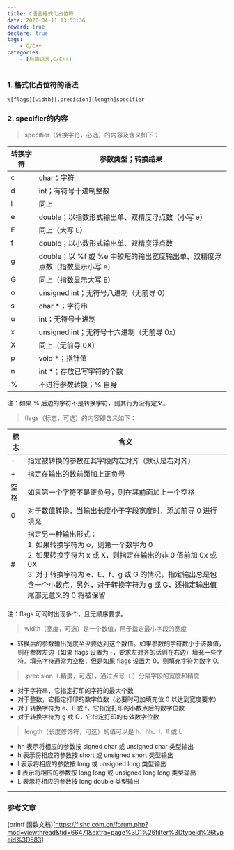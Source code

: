 ```yaml
---
title: C语言格式化占位符
date: 2020-04-11 13:53:36
reward: true
declare: true
tags: 
	- C/C++
categories: 
    - [后端语言,C/C++]
---
```


### 1. 格式化占位符的语法

``%[flags][width][.precision][length]specifier``

### 2. specifier的内容
>specifier（转换字符，必选）的内容及含义如下：

转换字符 | 参数类型；转换结果 |
-|-|
c | char；字符 |
d | int；有符号十进制整数 |
i | 同上 |
e | double；以指数形式输出单、双精度浮点数（小写 e） |
E | 同上（大写 E） |
f | double；以小数形式输出单、双精度浮点数 |
g | double；以 %f 或 %e 中较短的输出宽度输出单、双精度浮点数（指数显示小写 e） |
G | 同上（指数显示大写 E） |
o | unsigned int；无符号八进制（无前导 0） |
s | char \*；字符串 |
u | int；无符号十进制 |
x | unsigned int；无符号十六进制（无前导 0x） |
X | 同上（无前导 0X） |
p | void \*；指针值 |
n | int \*；存放已写字符的个数 |
% | 不进行参数转换；% 自身 |

注：如果 % 后边的字符不是转换字符，则其行为没有定义。

<!--more-->

>flags（标志，可选）的内容即含义如下：

标志 | 含义 |
-|-|
\-| 指定被转换的参数在其字段内左对齐（默认是右对齐） |
\+| 指定在输出的数前面加上正负号 |
空格| 如果第一个字符不是正负号，则在其前面加上一个空格 |
0| 对于数值转换，当输出长度小于字段宽度时，添加前导 0 进行填充 |
\#|指定另一种输出形式：<br>  1. 如果转换字符为 o，则第一个数字为 0 <br> 2. 如果转换字符为 x 或 X，则指定在输出的非 0 值前加 0x 或 0X  <br> 3. 对于转换字符为 e、E、f、g 或 G 的情况，指定输出总是包含一个小数点。另外，对于转换字符为 g 或 G，还指定输出值尾部无意义的 0 将被保留|

注：flags 可同时出现多个，且无顺序要求。

>width（宽度，可选）是一个数值，用于指定最小字段的宽度

* 转换后的参数输出宽度至少要达到这个数值。如果参数的字符数小于该数值，则在参数左边（如果 flags 设置为 -，要求左对齐的话则在右边）填充一些字符。填充字符通常为空格，但是如果 flags 设置为 0，则填充字符为数字 0。

>.precision（.精度，可选），通过点号（.）分隔字段的宽度和精度

* 对于字符串，它指定打印的字符的最大个数
* 对于整数，它指定打印的数字位数（必要时可加填充位 0 以达到宽度要求）
* 对于转换字符为 e、E 或 f，它指定打印的小数点后的数字位数
* 对于转换字符为 g 或 G，它指定打印的有效数字位数

>length（长度修饰符，可选）的值可以是 h、hh、l、ll 或 L

* hh 表示将相应的参数按 signed char 或 unsigned char 类型输出
* h 表示将相应的参数按 short 或 unsigned short 类型输出
* l 表示将相应的参数按 long 或 unsigned long 类型输出
* ll 表示将相应的参数按 long long 或 unsigned long long 类型输出
* L 表示将相应的参数按 long double 类型输出

-----
### 参考文章
(printf 函数文档)[https://fishc.com.cn/forum.php?mod=viewthread&tid=66471&extra=page%3D1%26filter%3Dtypeid%26typeid%3D583]
